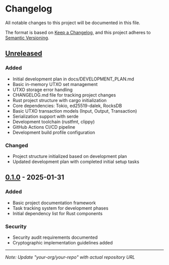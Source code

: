 # Changelog
All notable changes to this project will be documented in this file.

The format is based on [Keep a Changelog](https://keepachangelog.com/en/1.0.0/),
and this project adheres to [Semantic Versioning](https://semver.org/spec/v2.0.0.html).

## [Unreleased]
### Added
- Initial development plan in docs/DEVELOPMENT_PLAN.md
- Basic in-memory UTXO set management
- UTXO storage error handling
- CHANGELOG.md file for tracking project changes
- Rust project structure with cargo initialization
- Core dependencies: Tokio, ed25519-dalek, RocksDB
- Basic UTXO transaction models (Input, Output, Transaction)
- Serialization support with serde
- Development toolchain (rustfmt, clippy)
- GitHub Actions CI/CD pipeline
- Development build profile configuration

### Changed
- Project structure initialized based on development plan
- Updated development plan with completed initial setup tasks

## [0.1.0] - 2025-01-31
### Added
- Basic project documentation framework
- Task tracking system for development phases
- Initial dependency list for Rust components

### Security
- Security audit requirements documented
- Cryptographic implementation guidelines added

---
[Unreleased]: https://github.com/your-org/your-repo/compare/v0.1.0...HEAD
[0.1.0]: https://github.com/your-org/your-repo/releases/tag/v0.1.0

*Note: Update "your-org/your-repo" with actual repository URL*
